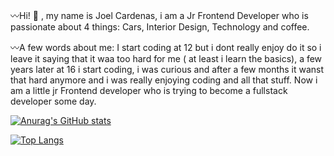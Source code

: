 


〰️Hi! 👋 , my name is Joel Cardenas, i am a Jr Frontend Developer who is passionate about 4 things: Cars, Interior Design, Technology and coffee. 

〰️A few words about me:
I start coding at 12 but i dont really enjoy do it so i leave it saying that it waa too hard for me ( at least i learn the basics),
a few years later at 16 i start coding, i was curious and after a few months it wanst that hard anymore and i was really enjoying 
coding and all that stuff. Now i am a little jr Frontend developer who is trying to become a fullstack developer some day.

[![Anurag's GitHub stats](https://github-readme-stats.vercel.app/api?username=Joweezip)](https://github.com/anuraghazra/github-readme-stats)

[![Top Langs](https://github-readme-stats.vercel.app/api/top-langs/?username=anuraghazra)](https://github.com/anuraghazra/github-readme-stats)



<!---
Joweezip/Joweezip is a ✨ special ✨ repository because its `README.md` (this file) appears on your GitHub profile.
You can click the Preview link to take a look at your changes.
--->
